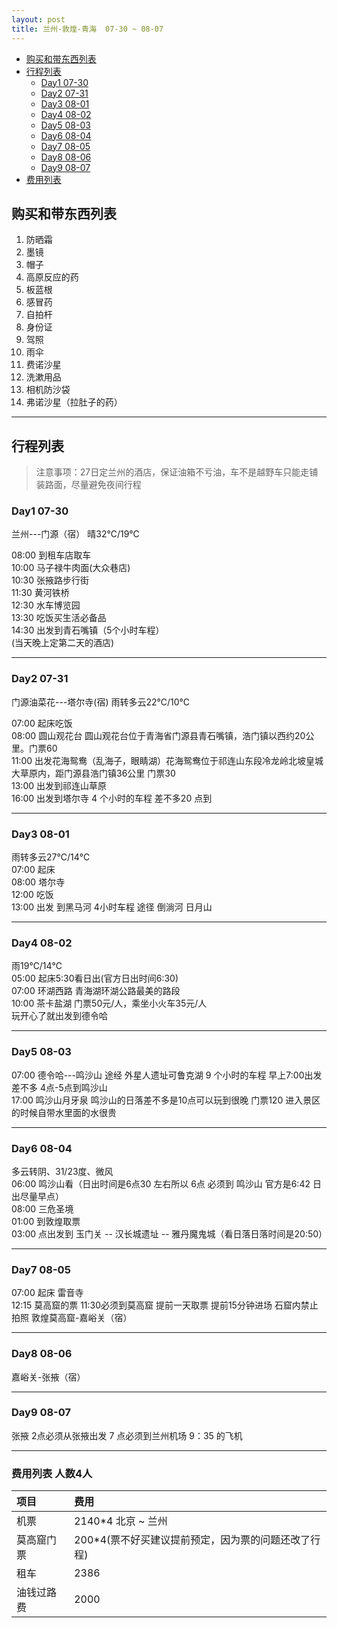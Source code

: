```yaml
---
layout: post
title: 兰州-敦煌-青海  07-30 ~ 08-07
---
```


+ [购买和带东西列表](#bay)
+ [行程列表](#xclb)
    * [Day1  07-30](#day1)
    * [Day2  07-31](#day2)
    * [Day3  08-01](#day3)
    * [Day4  08-02](#day4)
    * [Day5  08-03](#day5)
    * [Day6  08-04](#day6)
    * [Day7  08-05](#day7)
    * [Day8  08-06](#day8)
    * [Day9  08-07](#day9)
+ [费用列表](#fylb) 


## <span id="bay"></span>购买和带东西列表

 1.  防晒霜
 2.  墨镜
 3.  帽子
 4.  高原反应的药
 5.  板蓝根
 6.  感冒药
 7.  自拍杆
 8.  身份证
 9.  驾照
 10. 雨伞
 11. 费诺沙星
 12. 洗漱用品
 13. 相机防沙袋
 14. 弗诺沙星（拉肚子的药）

***


## <span id="xclb"></span> 行程列表

> 注意事项：27日定兰州的酒店，保证油箱不亏油，车不是越野车只能走铺装路面，尽量避免夜间行程


### <span id="day1"></span> Day1   07-30  

兰州---门源（宿）    晴32℃/19℃

08:00 到租车店取车  
10:00 马子禄牛肉面(大众巷店)  
10:30 张掖路步行街  
11:30 黄河铁桥  
12:30 水车博览园  
13:30 吃饭买生活必备品  
14:30 出发到青石嘴镇（5个小时车程）  
(当天晚上定第二天的酒店)  

***

### <span id="day2"></span> Day2  07-31 

门源油菜花---塔尔寺(宿) 雨转多云22℃/10℃   

07:00 起床吃饭  
08:00 圆山观花台 圆山观花台位于青海省门源县青石嘴镇，浩门镇以西约20公里。门票60  
11:00 出发花海鸳鸯（乱海子，眼睛湖）花海鸳鸯位于祁连山东段冷龙岭北坡皇城大草原内，距门源县浩门镇36公里 门票30  
13:00 出发到祁连山草原  
16:00 出发到塔尔寺 4 个小时的车程  差不多20 点到   

***

###  <span id="day3"></span> Day3  08-01  


雨转多云27℃/14℃  
07:00 起床  
08:00 塔尔寺  
12:00 吃饭  
13:00 出发  到黑马河  4小时车程 途径 倒淌河 日月山  

***

###  <span id="day4"></span> Day4  08-02  

雨19℃/14℃  
05:00  起床5:30看日出(官方日出时间6:30)  
07:00  环湖西路 青海湖环湖公路最美的路段  
10:00  茶卡盐湖  门票50元/人，乘坐小火车35元/人  
玩开心了就出发到德令哈  

***

###  <spand id="day5"></spand> Day5  08-03 
 
07:00   德令哈---鸣沙山 途经 外星人遗址可鲁克湖    9 个小时的车程  早上7:00出发 差不多 4点-5点到鸣沙山   
17:00   鸣沙山月牙泉  鸣沙山的日落差不多是10点可以玩到很晚  门票120    进入景区的时候自带水里面的水很贵

***

###   <span id="day6"></span> Day6  08-04  

多云转阴、31/23度、微风  
06:00 鸣沙山看（日出时间是6点30 左右所以 6点 必须到 鸣沙山 官方是6:42 日出尽量早点）  
08:00  三危圣境  
01:00  到敦煌取票   
03:00  点出发到 玉门关 -- 汉长城遗址 -- 雅丹魔鬼城（看日落日落时间是20:50）  

***

###  <span id="day7"></span> Day7   08-05   

07:00 起床 雷音寺   
12:15 莫高窟的票  11:30必须到莫高窟 提前一天取票  提前15分钟进场 石窟内禁止拍照 
敦煌莫高窟-嘉峪关（宿）  

***

###  <span id="day8"></span> Day8   08-06 

嘉峪关-张掖（宿）

***

###  <span id="day9"></span> Day9  08-07    
 
张掖 2点必须从张掖出发 7 点必须到兰州机场 9：35 的飞机

***
    
### <span id="fylb"></span> 费用列表 人数4人 

| 项目 | 费用 |
|:--|:--|
| 机票 | 2140*4 北京 ~ 兰州 |
| 莫高窟门票 | 200*4(票不好买建议提前预定，因为票的问题还改了行程) |
| 租车 | 2386 |
| 油钱过路费 | 2000 |






